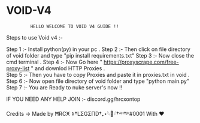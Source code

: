 # VOID-V4
             HELLO WELCOME TO VOID V4 GUIDE !!

Steps to use Void v4 :-

Step 1 :- Install python(py) in your pc .
Step 2 :- Then click on file directory of void folder and type "pip install requirements.txt" 
Step 3 :- Now close the cmd terminal . 
Step 4 :- Now Go here " https://proxyscrape.com/free-proxy-list " and downlod HTTP Proxies .  
Step 5 :- Then you have to copy Proxies and paste it in proxies.txt in void .  
Step 6 :- Now open file directory of void folder and type "python main.py"  
Step 7 :- You are Ready to nuke server's now !!  

IF YOU NEED ANY HELP JOIN :- discord.gg/hrcxontop

Credits -> Made by ĦɌCӾ 𒂟†LΣGΣΠD†₊⋆𓆩🥀𓆪†ᴬᴴ†ᴶᴷ#0001 With ❤
